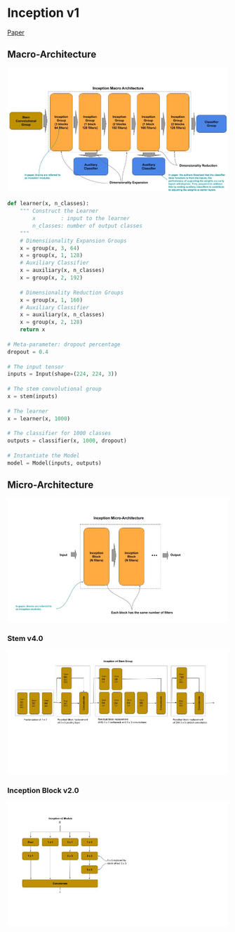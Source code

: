 
# Inception v1

[Paper]()

## Macro-Architecture

<img src="macro.jpg">

```python
def learner(x, n_classes):
    """ Construct the Learner
        x        : input to the learner
        n_classes: number of output classes
    """
    # Dimensiionality Expansion Groups
    x = group(x, 3, 64)
    x = group(x, 1, 128)
    # Auxiliary Classifier
    x = auxiliary(x, n_classes) 
    x = group(x, 2, 192)

    # Dimensionality Reduction Groups
    x = group(x, 1, 160)
    # Auxiliary Classifier
    x = auxiliary(x, n_classes)
    x = group(x, 2, 128)
    return x
    
# Meta-parameter: dropout percentage
dropout = 0.4

# The input tensor
inputs = Input(shape=(224, 224, 3))

# The stem convolutional group
x = stem(inputs)

# The learner
x = learner(x, 1000)

# The classifier for 1000 classes
outputs = classifier(x, 1000, dropout)

# Instantiate the Model
model = Model(inputs, outputs)
```

## Micro-Architecture

<img src="micro.jpg">

### Stem v4.0

<img src="stem-v4.jpg">

### Inception Block v2.0

<img src="block-v2.jpg">

